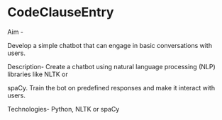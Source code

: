# CodeClauseEntry

Aim -

Develop a simple chatbot that can engage in basic conversations with users.

Description-
Create a chatbot using natural language processing (NLP) libraries like NLTK or

spaCy. Train the bot on predefined responses and make it interact with users.

Technologies-
Python, NLTK or spaCy
